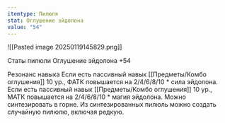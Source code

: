 ```yaml
---
itemtype: Пилюля
stat: Оглушение эйдолона
value: "54"
---
```

![[Pasted image 20250119145829.png]]

Статы пилюли
Оглушение эйдолона +54

Резонанс навыка
Если есть пассивный навык [[Предметы/Комбо оглушения]] 10 ур., ФАТК повышается на 2/4/6/8/10 \* сила эйдолона.
Если есть пассивный навык [[Предметы/Комбо оглушения]] 10 ур., МАТК повышается на 2/4/6/8/10 \* магия эйдолона.
Можно синтезировать в горне.
Из синтезированных пилюль можно создать случайную пилюлю, включая редкую.